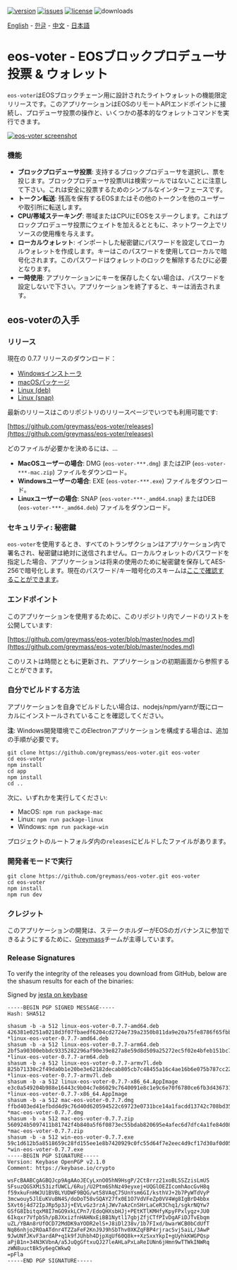 [![version](https://img.shields.io/github/release/greymass/eos-voter/all.svg)](https://github.com/greymass/eos-voter/releases)
[![issues](https://img.shields.io/github/issues/greymass/eos-voter.svg)](https://github.com/greymass/eos-voter/issues)
[![license](https://img.shields.io/badge/license-MIT-blue.svg)](https://raw.githubusercontent.com/greymass/eos-voter/master/LICENSE)
![downloads](https://img.shields.io/github/downloads/greymass/eos-voter/total.svg)

[English](https://github.com/greymass/eos-voter/blob/master/README.md) - [한글](https://github.com/greymass/eos-voter/blob/master/README.kr.md) - [中文](https://github.com/greymass/eos-voter/blob/master/README.zh.md) - [日本語](https://github.com/greymass/eos-voter/blob/master/README.ja.md)

# eos-voter - EOSブロックプロデューサ投票 & ウォレット

`eos-voter`はEOSブロックチェーン用に設計されたライトウォレットの機能限定リリースです。このアプリケーションはEOSのリモートAPIエンドポイントに接続し、プロデューサ投票の操作と、いくつかの基本的なウォレットコマンドを実行できます。

[![eos-voter screenshot](https://raw.githubusercontent.com/greymass/eos-voter/master/eos-voter.png)](https://raw.githubusercontent.com/greymass/eos-voter/master/eos-voter.png)

### 機能

- **ブロックプロデューサ投票**: 支持するブロックプロデューサを選択し、票を投じます。ブロックプロデューサ投票UIは検索ツールではないことに注意して下さい。これは安全に投票するためのシンプルなインターフェースです。
- **トークン転送**: 残高を保有するEOSまたはその他のトークンを他のユーザーや取引所に転送します。
- **CPU/帯域ステーキング**: 帯域またはCPUにEOSをステークします。これはブロックプロデューサ投票にウェイトを加えるとともに、ネットワーク上でリソースの使用権を与えます。
- **ローカルウォレット**: インポートした秘密鍵にパスワードを設定してローカルウォレットを作成します。キーはこのパスワードを使用してローカルで暗号化されます。このパスワードはウォレットのロックを解除するたびに必要となります。
- **一時使用**: アプリケーションにキーを保存したくない場合は、パスワードを設定しないで下さい。アプリケーションを終了すると、キーは消去されます。

## eos-voterの入手

### リリース

現在の 0.7.7 リリースのダウンロード：

- [Windowsインストーラ](https://github.com/greymass/eos-voter/releases/download/v0.7.7/win-eos-voter-0.7.7.exe)
- [macOSパッケージ](https://github.com/greymass/eos-voter/releases/download/v0.7.7/mac-eos-voter-0.7.7.dmg)
- [Linux (deb)](https://github.com/greymass/eos-voter/releases/download/v0.7.7/linux-eos-voter-0.7.7-amd64.deb)
- [Linux (snap)](https://github.com/greymass/eos-voter/releases/download/v0.7.7/linux-eos-voter-0.7.7-amd64.snap)

最新のリリースはこのリポジトリのリリースページでいつでも利用可能です:

[https://github.com/greymass/eos-voter/releases](https://github.com/greymass/eos-voter/releases)

どのファイルが必要かを決めるには、...

- **MacOSユーザーの場合**: DMG (`eos-voter-***.dmg`) またはZIP (`eos-voter-***-mac.zip`) ファイルをダウンロード。
- **Windowsユーザーの場合**: EXE (`eos-voter-***.exe`) ファイルをダウンロード。
- **Linuxユーザーの場合**: SNAP (`eos-voter-***-_amd64.snap`) またはDEB (`eos-voter-***-_amd64.deb`) ファイルをダウンロード。

### セキュリティ: 秘密鍵

`eos-voter`を使用するとき、すべてのトランザクションはアプリケーション内で署名され、秘密鍵は絶対に送信されません。ローカルウォレットのパスワードを指定した場合、アプリケーションは将来の使用のために秘密鍵を保存してAES-256で暗号化します。現在のパスワード/キー暗号化のスキームは[ここで確認することができます](https://github.com/aaroncox/eos-voter/blob/master/app/shared/actions/wallet.js#L71-L86)。

### エンドポイント

このアプリケーションを使用するために、このリポジトリ内でノードのリストを公開しています:

[https://github.com/greymass/eos-voter/blob/master/nodes.md](https://github.com/greymass/eos-voter/blob/master/nodes.md)

このリストは時間とともに更新され、アプリケーションの初期画面から参照することができます。

### 自分でビルドする方法

アプリケーションを自身でビルドしたい場合は、nodejs/npm/yarnが既にローカルにインストールされていることを確認してください。

**注**: Windows開発環境でこのElectronアプリケーションを構成する場合は、追加の手順が必要です。

```
git clone https://github.com/greymass/eos-voter.git eos-voter
cd eos-voter
npm install
cd app
npm install
cd ..
```

次に、いずれかを実行してください:

- MacOS: `npm run package-mac`
- Linux: `npm run package-linux`
- Windows: `npm run package-win`

プロジェクトのルートフォルダ内の`releases`にビルドしたファイルがあります。

### 開発者モードで実行

```
git clone https://github.com/greymass/eos-voter.git eos-voter
cd eos-voter
npm install
npm run dev
```

### クレジット

このアプリケーションの開発は、ステークホルダーがEOSのガバナンスに参加できるようにするために、[Greymass](https://greymass.com)チームが主導しています。

### Release Signatures

To verify the integrity of the releases you download from GitHub, below are the shasum results for each of the binaries:

Signed by [jesta on keybase](https://keybase.io/jesta)

```
-----BEGIN PGP SIGNED MESSAGE-----
Hash: SHA512

shasum -b -a 512 linux-eos-voter-0.7.7-amd64.deb
426381e0251a0218d3f07fbaedf6204cd2724e739a2350b811da9e20a75fe8786f65fbb51c0596100faebe1d102d0645316484c4ab18e64b81cf3128c26e9297 *linux-eos-voter-0.7.7-amd64.deb
shasum -b -a 512 linux-eos-voter-0.7.7-arm64.deb
2bf5a90300ebbdc9335282296af90e39e827a8e59d8d509a25272ec5f02e4bfeb151bc76c575ba2a5ddd176ec1c47d8c23211711e335ee9c445758f49669ef39 *linux-eos-voter-0.7.7-arm64.deb
shasum -b -a 512 linux-eos-voter-0.7.7-armv7l.deb
825b71330c2f49da0b1e20be3e62182decab805cb7c48455a16c4ae16b6e075b787cc22a2b2bea43b0a74d2eea0c42c0b95352bcab07ebde65c84a012fc1c643 *linux-eos-voter-0.7.7-armv7l.deb
shasum -b -a 512 linux-eos-voter-0.7.7-x86_64.AppImage
e3c0a549204b988e16443c9b04c7e86029c7640091e8c1e9c6e70f6780ce6fb3d436731bcee505831231bd691462de7dfc10d4098e94cd9d3b3dc2b572ac0ad6 *linux-eos-voter-0.7.7-x86_64.AppImage
shasum -b -a 512 mac-eos-voter-0.7.7.dmg
ffbd403ed41efbdd4d9c76d40d620594522c69723e0731bce14a1facdd13742c708bd3524ee7c121961dcf37ff28ea45372283b4a9ac7a910466ac9af8597570 *mac-eos-voter-0.7.7.dmg
shasum -b -a 512 mac-eos-voter-0.7.7.zip
560924b5097411b81742f4b840a5f6f0873ec55bdab820695e4afec6d7dfc4a1fe84d08c1664edc43e47302f6a082f608079978618c65ba334936ed5130f86ba *mac-eos-voter-0.7.7.zip
shasum -b -a 512 win-eos-voter-0.7.7.exe
59c1d612b5a8518659c28fd155ee1e8b7420929c0fc55d64f7e2eec4d9cf17d30af0d0560cb788c6853f48ea88333626286e0a08e11cc5b4383dc4f61b52f83a *win-eos-voter-0.7.7.exe
-----BEGIN PGP SIGNATURE-----
Version: Keybase OpenPGP v2.1.0
Comment: https://keybase.io/crypto

wsFcBAABCgAGBQJcp9AgAAoJECyLxnO05hN9HsgP/2Ct8rrz21xoBLSSZzisLmUS
SFsuzQGSXMi53izfUWCL/6Ruj/U2Ptm6ShNz49eyxej+UQGlOEZIcomhAocGvH8q
f59xkuFnHWJU1BVBLYUDWF9BQG/wt58VAqC75UnYsm6GI/ksthVJ+2b7PyWTdVyP
3mcwouy5JlEuKVuBN4S/doDoT58vSQAY27fx0E1O7VdVFeZp0VV4Wg8IgBrD4bbx
5Xvt6j4d72IpJRp5p3Jj+EVLvGz3rzAjJWv7aAzCnSHrLaCeR3Chq1/sgkrNQYw7
GSfG8IbitqxM8I7mGO9xkLCPn7/EdoQHXsbHJj+PEtKTlKMHfyKpyFPxlygz+JU0
6Ikqxr7VfpbSh/pBJXxizfnHAHNxEiBB1Nytl17gbjZfjCTfPIvDgAFiDJTvEbqm
uZL/YBAn8rUfOCD72MdDK9aYODR2elS+J8iDl238v/1b7FIxd/bwarWCB0bCdUfT
Nq86nhjo2ROaATdnr4TZZaFeF2KnJ9J9hSbThv0XKZqFBP4rjracSvj5aiL/3AwP
9JwUNfJKvF3ardAP+q1k9fJUhbh4DjpXqUf60Q8k++XzSxxYkpI+gUyhkKWGPQsp
aPjB1n+34N3KVbnA/a5JuQgGftxuQJ27leAHLaPxLaReIUNn6jHmn9wTTWkINWRq
zWN8uuctBk5y6egCWkwQ
=pFla
-----END PGP SIGNATURE-----
```
